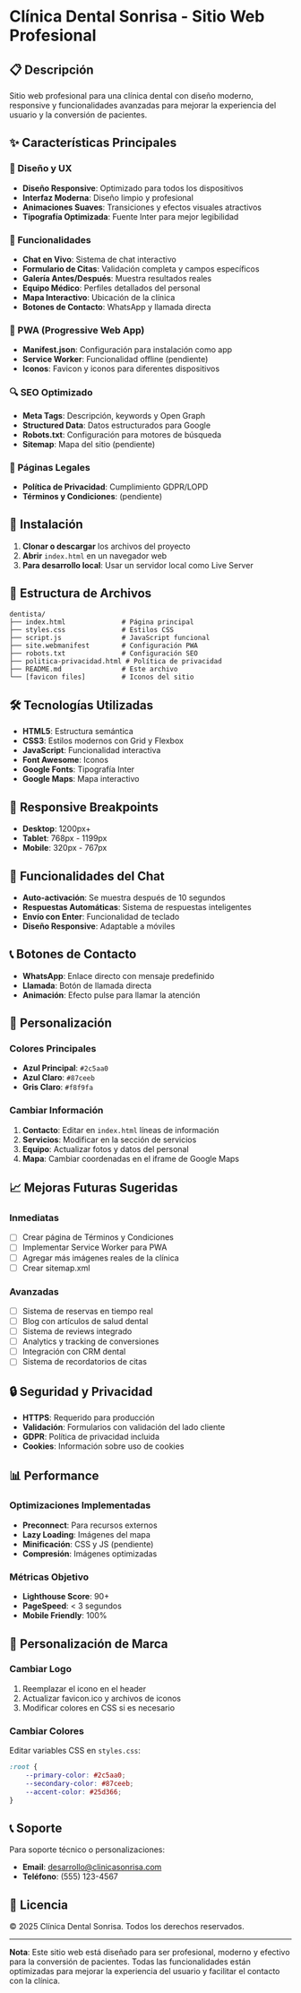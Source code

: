 # Clínica Dental Sonrisa - Sitio Web Profesional

## 📋 Descripción

Sitio web profesional para una clínica dental con diseño moderno, responsive y funcionalidades avanzadas para mejorar la experiencia del usuario y la conversión de pacientes.

## ✨ Características Principales

### 🎨 Diseño y UX
- **Diseño Responsive**: Optimizado para todos los dispositivos
- **Interfaz Moderna**: Diseño limpio y profesional
- **Animaciones Suaves**: Transiciones y efectos visuales atractivos
- **Tipografía Optimizada**: Fuente Inter para mejor legibilidad

### 🔧 Funcionalidades
- **Chat en Vivo**: Sistema de chat interactivo
- **Formulario de Citas**: Validación completa y campos específicos
- **Galería Antes/Después**: Muestra resultados reales
- **Equipo Médico**: Perfiles detallados del personal
- **Mapa Interactivo**: Ubicación de la clínica
- **Botones de Contacto**: WhatsApp y llamada directa

### 📱 PWA (Progressive Web App)
- **Manifest.json**: Configuración para instalación como app
- **Service Worker**: Funcionalidad offline (pendiente)
- **Iconos**: Favicon y iconos para diferentes dispositivos

### 🔍 SEO Optimizado
- **Meta Tags**: Descripción, keywords y Open Graph
- **Structured Data**: Datos estructurados para Google
- **Robots.txt**: Configuración para motores de búsqueda
- **Sitemap**: Mapa del sitio (pendiente)

### 📄 Páginas Legales
- **Política de Privacidad**: Cumplimiento GDPR/LOPD
- **Términos y Condiciones**: (pendiente)

## 🚀 Instalación

1. **Clonar o descargar** los archivos del proyecto
2. **Abrir** `index.html` en un navegador web
3. **Para desarrollo local**: Usar un servidor local como Live Server

## 📁 Estructura de Archivos

```
dentista/
├── index.html              # Página principal
├── styles.css              # Estilos CSS
├── script.js               # JavaScript funcional
├── site.webmanifest        # Configuración PWA
├── robots.txt              # Configuración SEO
├── politica-privacidad.html # Política de privacidad
├── README.md               # Este archivo
└── [favicon files]         # Iconos del sitio
```

## 🛠️ Tecnologías Utilizadas

- **HTML5**: Estructura semántica
- **CSS3**: Estilos modernos con Grid y Flexbox
- **JavaScript**: Funcionalidad interactiva
- **Font Awesome**: Iconos
- **Google Fonts**: Tipografía Inter
- **Google Maps**: Mapa interactivo

## 📱 Responsive Breakpoints

- **Desktop**: 1200px+
- **Tablet**: 768px - 1199px
- **Mobile**: 320px - 767px

## 🎯 Funcionalidades del Chat

- **Auto-activación**: Se muestra después de 10 segundos
- **Respuestas Automáticas**: Sistema de respuestas inteligentes
- **Envío con Enter**: Funcionalidad de teclado
- **Diseño Responsive**: Adaptable a móviles

## 📞 Botones de Contacto

- **WhatsApp**: Enlace directo con mensaje predefinido
- **Llamada**: Botón de llamada directa
- **Animación**: Efecto pulse para llamar la atención

## 🔧 Personalización

### Colores Principales
- **Azul Principal**: `#2c5aa0`
- **Azul Claro**: `#87ceeb`
- **Gris Claro**: `#f8f9fa`

### Cambiar Información
1. **Contacto**: Editar en `index.html` líneas de información
2. **Servicios**: Modificar en la sección de servicios
3. **Equipo**: Actualizar fotos y datos del personal
4. **Mapa**: Cambiar coordenadas en el iframe de Google Maps

## 📈 Mejoras Futuras Sugeridas

### Inmediatas
- [ ] Crear página de Términos y Condiciones
- [ ] Implementar Service Worker para PWA
- [ ] Agregar más imágenes reales de la clínica
- [ ] Crear sitemap.xml

### Avanzadas
- [ ] Sistema de reservas en tiempo real
- [ ] Blog con artículos de salud dental
- [ ] Sistema de reviews integrado
- [ ] Analytics y tracking de conversiones
- [ ] Integración con CRM dental
- [ ] Sistema de recordatorios de citas

## 🔒 Seguridad y Privacidad

- **HTTPS**: Requerido para producción
- **Validación**: Formularios con validación del lado cliente
- **GDPR**: Política de privacidad incluida
- **Cookies**: Información sobre uso de cookies

## 📊 Performance

### Optimizaciones Implementadas
- **Preconnect**: Para recursos externos
- **Lazy Loading**: Imágenes del mapa
- **Minificación**: CSS y JS (pendiente)
- **Compresión**: Imágenes optimizadas

### Métricas Objetivo
- **Lighthouse Score**: 90+
- **PageSpeed**: < 3 segundos
- **Mobile Friendly**: 100%

## 🎨 Personalización de Marca

### Cambiar Logo
1. Reemplazar el icono en el header
2. Actualizar favicon.ico y archivos de iconos
3. Modificar colores en CSS si es necesario

### Cambiar Colores
Editar variables CSS en `styles.css`:
```css
:root {
    --primary-color: #2c5aa0;
    --secondary-color: #87ceeb;
    --accent-color: #25d366;
}
```

## 📞 Soporte

Para soporte técnico o personalizaciones:
- **Email**: desarrollo@clinicasonrisa.com
- **Teléfono**: (555) 123-4567

## 📄 Licencia

© 2025 Clínica Dental Sonrisa. Todos los derechos reservados.

---

**Nota**: Este sitio web está diseñado para ser profesional, moderno y efectivo para la conversión de pacientes. Todas las funcionalidades están optimizadas para mejorar la experiencia del usuario y facilitar el contacto con la clínica. 